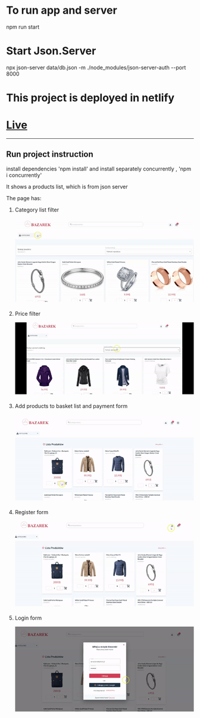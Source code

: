 # To run app and server

npm run start

# Start Json.Server

npx json-server data/db.json -m ./node_modules/json-server-auth --port 8000

# This project is deployed in netlify

# <a href='https://react-buy-products.netlify.app/' target="_blank">Live</a>

---

<div>
<h2>Run project instruction</h2>
<p> install dependencies 'npm install'  and install separately concurrently , 'npm i concurrently'</p>

<p>It shows a products list, which is from json server </p>
<p>The page has: </p>
<ol>
<li style="margin-bottom:20px;">Category list filter </br>
<img style="margin-top:15px;" src='./assets/category.gif' target='_blank' alt='category'/>
</li>
<li style="margin-bottom:20px;">Price filter </br>
<img style="margin-top:15px;" src='./assets/price-filter.gif' target='_blank' alt='price filter'/>
</li>
<li style="margin-bottom:20px;">Add products to basket list and payment form </br> <img style="margin-top:15px;"src='./assets/addProducts.gif' target='_blank' alt='add products' /> </li>
<li style="margin-bottom:20px;">Register form
<img style="margin-top:15px;" src='./assets/register.gif'  alt='regiter'/>
</li>
<li>Login form </br> <img style="margin-top:15px;" src='./assets/login.gif' target='_blank'/></li>
</ol>
</div>
